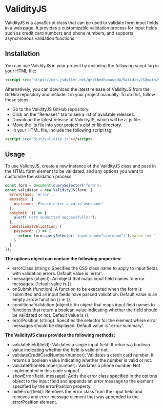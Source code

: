 # ValidityJS

ValidityJS is a JavaScript class that can be used to validate form input fields in a web page. It provides a customizable validation process for input fields such as credit card numbers and phone numbers, and supports asynchronous validation functions.

## Installation

You can use ValidityJS in your project by including the following script tag in your HTML file:

```html
<script src="https://cdn.jsdelivr.net/gh/thedhanawada/ValidityJS@main/validity.js"></script>
```

Alternatively, you can download the latest release of ValidityJS from the GitHub repository and include it in your project manually. To do this, follow these steps:

- Go to the ValidityJS GitHub repository.
- Click on the "Releases" tab to see a list of available releases.
- Download the latest release of ValidityJS, which will be a .js file.
- Move the .js file into your project's dist or lib directory.
- In your HTML file, include the following script tag:

```html
<script src="dist/validity.js"></script>
```

## Usage

To use ValidityJS, create a new instance of the ValidityJS class and pass in the HTML form element to be validated, and any options you want to customize the validation process:

```javascript
const form = document.querySelector('form');
const validator = new ValidityJS(form, {
  errorClass: 'error',
  messages: {
    username: 'Please enter a valid username'
  },
  onSubmit: () => {
    alert('Form submitted successfully!');
  },
  conditionalValidation: {
    password: () => {
      return form.querySelector('input[name="username"]').value !== '';
    }
  }
});
```

**The options object can contain the following properties:**

- errorClass (string): Specifies the CSS class name to apply to input fields with validation errors. Default value is 'error'.
- messages (object): An object that maps input field names to error messages. Default value is {}.
- onSubmit (function): A function to be executed when the form is submitted and all input fields have passed validation. Default value is an empty arrow function () => {}.
- conditionalValidation (object): An object that maps input field names to functions that return a boolean value indicating whether the field should be validated or not. Default value is {}.
- errorPosition (string): Specifies the selector for the element where error messages should be displayed. Default value is '.error-summary'.

**The ValidityJS class provides the following methods:**

- validateField(field): Validates a single input field. It returns a boolean value indicating whether the field is valid or not.
- validateCreditCardNumber(number): Validates a credit card number. It returns a boolean value indicating whether the number is valid or not.
- validatePhoneNumber(number): Validates a phone number. Not implemented in this code snippet.
- showError(field, message): Adds the error class specified in the options object to the input field and appends an error message to the element specified by the errorPosition property.
- hideError(field): Removes the error class from the input field and removes any error message element that was appended to the errorPosition element.